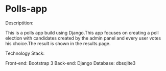 # Polls-app

Descriptition:
    
This is a polls app build using Django.This app focuses on creating a poll election with candidates created by the admin panel and every user votes his choice.The result is shown in the results page.
   
Technology Stack:

Front-end: Bootstrap 3
Back-end: Django
Database: dbsqlite3
